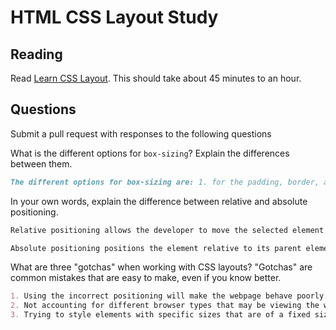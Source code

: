 # HTML CSS Layout Study

## Reading

Read [Learn CSS Layout](http://learnlayout.com). This should take about 45
 minutes to an hour.

## Questions

Submit a pull request with responses to the following questions

What is the different options for `box-sizing`? Explain the differences between
 them.

```md
The different options for box-sizing are: 1. for the padding, border, and margin to increase the size of the element and 2. for the padding, border, and margin to be incorporated into the maximum size designated for the element.  The first method was the way that the box model historically operated, which resulted in developers needing to do math to figure out the exact size of the elements they were placing on the screen.  The second option allows the developer to create the maximum size for the element and work within it to designate its box-model properties.  This is considered much more intuitive than the old method.
```

In your own words, explain the difference between relative and absolute
 positioning.

```md
Relative positioning allows the developer to move the selected element around while still maintaining its same basic place on the webpage.  Relative positioning doesn't change how the element behaves or take it out of the normal flow of the page, instead, any changes to the positioning only move the element relative to where it would have been in the original flow of the webpage.  The rest of the elements on the page don't react at all even if the new relative positioning overlaps with them on the page.

Absolute positioning positions the element relative to its parent element.  Often, the element that is getting styled will have its parent be the window that is displaying the webpage, so the element will be anchored in a fixed spot when viewed in that window.  Scrolling up or down or left or right won't change the position on the screen as long as the window stays the same size and in the same place.  If the user resizes the window the element with absolute positioning can move with the window.  But an element can also be positioned absolute to its parent, like a <li> to a <ul>.
```

What are three "gotchas" when working with CSS layouts? "Gotchas" are common
 mistakes that are easy to make, even if you know better.

```md
1. Using the incorrect positioning will make the webpage behave poorly.
2. Not accounting for different browser types that may be viewing the web page.
3. Trying to style elements with specific sizes that are of a fixed size when the browser will need to be resized or viewed differently.
```
